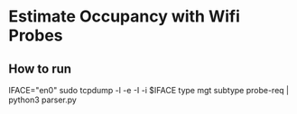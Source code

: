 # Estimate Occupancy with Wifi Probes

## How to run

IFACE="en0" sudo tcpdump  -l -e -I -i $IFACE type mgt subtype probe-req | python3 parser.py
